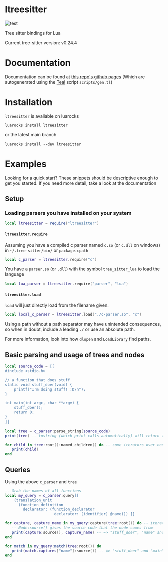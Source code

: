 # ltreesitter

![test](https://github.com/euclidianAce/ltreesitter/workflows/test/badge.svg)

Tree sitter bindings for Lua

Current tree-sitter version: v0.24.4

# Documentation

Documentation can be found at [this repo's github pages](https://euclidianace.github.io/ltreesitter/)
(Which are autogenerated using the [Teal](https://github.com/teal-language/tl) script `scripts/gen.tl`)

# Installation

`ltreesitter` is avaliable on luarocks

```
luarocks install ltreesitter
```

or the latest main branch
```
luarocks install --dev ltreesitter
```

# Examples

Looking for a quick start? These snippets should be descriptive enough to get you started. If you need more detail, take a look at the documentation

## Setup

### Loading parsers you have installed on your system
```lua
local ltreesitter = require("ltreesitter")
```

#### `ltreesitter.require`
Assuming you have a compiled c parser named `c.so` (or `c.dll` on windows) in `~/.tree-sitter/bin/` or `package.cpath`
```lua
local c_parser = ltreesitter.require("c")
```

You have a `parser.so` (or `.dll`) with the symbol `tree_sitter_lua` to load the language
```lua
local lua_parser = ltreesitter.require("parser", "lua")
```

#### `ltreesitter.load`
`load` will just directly load from the filename given.
```lua
local local_c_parser = ltreesitter.load("./c-parser.so", "c")
```
Using a path without a path separator may have unintended consequences, so when in doubt, include a leading `./` or use an absolute path.

For more information, look into how `dlopen` and `LoadLibrary` find paths.

## Basic parsing and usage of trees and nodes
```lua
local source_code = [[
#include <stdio.h>

// a function that does stuff
static void stuff_doer(void) {
    printf("I'm doing stuff! :D\n");
}

int main(int argc, char **argv) {
    stuff_doer();
    return 0;
}
]]

local tree = c_parser:parse_string(source_code)
print(tree) -- tostring (which print calls automatically) will return the string of s-expressions of trees and nodes

for child in tree:root():named_children() do -- some iterators over nodes' children are provided
   print(child)
end
```

## Queries
Using the above `c_parser` and `tree`
```lua
-- Grab the names of all functions
local my_query = c_parser:query[[
    (translation_unit
      (function_definition
        declarator: (function_declarator
                      declarator: (identifier) @name))) ]]

for capture, capture_name in my_query:capture(tree:root()) do -- iterate over captured nodes without caring about order
   -- Node:source() gives the source code that the node comes from
   print(capture:source(), capture_name) -- => "stuff_doer", "name" and "main", "name"
end

for match in my_query:match(tree:root()) do
   print(match.captures["name"]:source()) -- => "stuff_doer" and "main"
end
```
